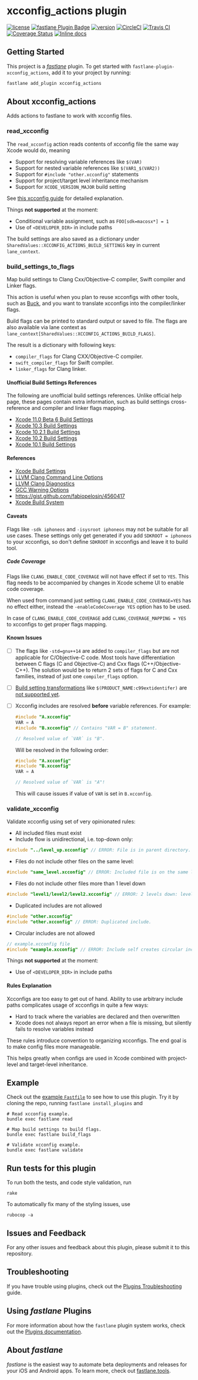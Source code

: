 # xcconfig_actions plugin

[![license](https://img.shields.io/github/license/mgrebenets/fastlane-plugin-xcconfig_actions.svg)](https://github.com/mgrebenets/fastlane-plugin-xcconfig_actions)
[![fastlane Plugin Badge](https://rawcdn.githack.com/fastlane/fastlane/master/fastlane/assets/plugin-badge.svg)](https://rubygems.org/gems/fastlane-plugin-xcconfig_actions)
[![version](https://img.shields.io/github/tag/mgrebenets/fastlane-plugin-xcconfig_actions.svg?color=green&label=version)](https://github.com/mgrebenets/fastlane-plugin-xcconfig_actions)
[![CircleCI](https://circleci.com/gh/mgrebenets/fastlane-plugin-xcconfig_actions.svg?style=svg)](https://circleci.com/gh/mgrebenets/fastlane-plugin-xcconfig_actions)
[![Travis CI](https://img.shields.io/travis/mgrebenets/fastlane-plugin-xcconfig_actions.svg?label=%20&logo=travis)](https://travis-ci.org/mgrebenets/fastlane-plugin-xcconfig_actions)
[![Coverage Status](https://coveralls.io/repos/github/mgrebenets/fastlane-plugin-xcconfig_actions/badge.svg)](https://coveralls.io/github/mgrebenets/fastlane-plugin-xcconfig_actions)
[![Inline docs](http://inch-ci.org/github/mgrebenets/fastlane-plugin-xcconfig_actions.svg)](http://inch-ci.org/github/mgrebenets/fastlane-plugin-xcconfig_actions)

## Getting Started

This project is a [_fastlane_](https://github.com/fastlane/fastlane) plugin. To get started with `fastlane-plugin-xcconfig_actions`, add it to your project by running:

```bash
fastlane add_plugin xcconfig_actions
```

## About xcconfig_actions

Adds actions to fastlane to work with xcconfig files.

### read_xcconfig

The `read_xcconfig` action reads contents of xcconfig file the same way Xcode would do, meaning

- Support for resolving variable references like `$(VAR)`
- Support for nested variable references like `$(VAR1_$(VAR2))`
- Support for `#include "other.xcconfig"` statements
- Support for project/target level inheritance mechanism
- Support for `XCODE_VERSION_MAJOR` build setting

See [this xcconfig guide](https://pewpewthespells.com/blog/xcconfig_guide.html) for detailed explanation.

Things **not supported** at the moment:

- Conditional variable assignment, such as `FOO[sdk=macosx*] = 1`
- Use of `<DEVELOPER_DIR>` in include paths

The build settings are also saved as a dictionary under `SharedValues::XCCONFIG_ACTIONS_BUILD_SETTINGS` key in current `lane_context`.

### build_settings_to_flags

Map build settings to Clang Cxx/Objective-C compiler, Swift compiler and Linker flags.

This action is useful when you plan to reuse xcconfigs with other tools, such as [Buck](https://buckbuild.com/), and you want to translate xcconfigs into the compiler/linker flags.

Build flags can be printed to standard output or saved to file.
The flags are also available via lane context as `lane_context[SharedValues::XCCONFIG_ACTIONS_BUILD_FLAGS]`.

The result is a dictionary with following keys:

- `compiler_flags` for Clang CXX/Objective-C compiler.
- `swift_compiler_flags` for Swift compiler.
- `linker_flags` for Clang linker.

#### Unofficial Build Settings References

The following are unofficial build settings references.
Unlike official help page, these pages contain extra information, such as build settings cross-reference and compiler and linker flags mapping.

- [Xcode 11.0 Beta 6 Build Settings](lib/fastlane/plugin/xcconfig_actions/helper/xcspecs/11.0/README.md)
- [Xcode 10.3 Build Settings](lib/fastlane/plugin/xcconfig_actions/helper/xcspecs/10.3/README.md)
- [Xcode 10.2.1 Build Settings](lib/fastlane/plugin/xcconfig_actions/helper/xcspecs/10.2.1/README.md)
- [Xcode 10.2 Build Settings](lib/fastlane/plugin/xcconfig_actions/helper/xcspecs/10.2/README.md)
- [Xcode 10.1 Build Settings](lib/fastlane/plugin/xcconfig_actions/helper/xcspecs/10.1/README.md)

#### References

- [Xcode Build Settings](https://help.apple.com/xcode/mac/10.2/#/itcaec37c2a6)
- [LLVM Clang Command Line Options](https://clang.llvm.org/docs/ClangCommandLineReference.html)
- [LLVM Clang Diagnostics](https://clang.llvm.org/docs/DiagnosticsReference.html)
- [GCC Warning Options](https://gcc.gnu.org/onlinedocs/gcc/Warning-Options.html)
- https://gist.github.com/fabiopelosin/4560417
- [Xcode Build System](https://pewpewthespells.com/blog/xcode_build_system.html)

#### Caveats

Flags like `-sdk iphoneos` and `-isysroot iphoneos` may not be suitable for all use cases.
These settings only get generated if you add `SDKROOT = iphoneos` to your xcconfigs, so don't define `SDKROOT` in xcconfigs and leave it to build tool.

##### Code Coverage

Flags like `CLANG_ENABLE_CODE_COVERAGE` will not have effect if set to `YES`.
This flag needs to be accompanied by changes in Xcode scheme UI to enable code coverage.

When used from command just setting `CLANG_ENABLE_CODE_COVERAGE=YES` has no effect either, instead the `-enableCodeCoverage YES` option has to be used.

In case of `CLANG_ENABLE_CODE_COVERAGE` add `CLANG_COVERAGE_MAPPING = YES` to xcconfigs to get proper flags mapping.

#### Known Issues

- [ ] The flags like `-std=gnu++14` are added to `compiler_flags` but are not applicable for C/Objective-C code.
Most tools have differentiation between C flags (C and Objective-C) and Cxx flags (C++/Objective-C++).
The solution would be to return 2 sets of flags for C and Cxx families, instead of just one `compiler_flags` option.
- [ ] [Build setting transformations](http://codeworkshop.net/posts/xcode-build-setting-transformations) like `$(PRODUCT_NAME:c99extidentifer)` are [not supported yet](https://github.com/mgrebenets/fastlane-plugin-xcconfig_actions/issues/1).
- [ ] Xcconfig includes are resolved **before** variable references. For example:

    ```c
    #include "A.xcconfig"
    VAR = A
    #include "B.xcconfig" // Contains "VAR = B" statement.

    // Resolved value of `VAR` is "B".
    ```

    Will be resolved in the following order:

    ```c
    #include "A.xcconfig"
    #include "B.xcconfig"
    VAR = A

    // Resolved value of `VAR` is "A"!
    ```

    This will cause issues if value of `VAR` is set in `B.xcconfig`.

### validate_xcconfig

Validate xcconfig using set of very opinionated rules:

- All included files must exist
- Include flow is unidirectional, i.e. top-down only:

```c
#include "../level_up.xcconfig" // ERROR: File is in parent directory.
```

- Files do not include other files on the same level:

```c
#include "same_level.xcconfig" // ERROR: Included file is on the same level.
```

- Files do not include other files more than 1 level down

```c
#include "level1/level2/level2.xcconfig" // ERROR: 2 levels down: level1/level2.
```

- Duplicated includes are not allowed

```c
#include "other.xcconfig"
#include "other.xcconfig" // ERROR: Duplicated include.
```

- Circular includes are not allowed

```c
// example.xcconfig file
#include "example.xcconfig" // ERROR: Include self creates circular include.
```

Things **not supported** at the moment:

- Use of `<DEVELOPER_DIR>` in include paths

#### Rules Explanation

Xcconfigs are too easy to get out of hand.
Ability to use arbitrary include paths complicates usage of xcconfigs in quite a few ways:

- Hard to track where the variables are declared and then overwritten
- Xcode does not always report an error when a file is missing, but silently fails to resolve variables instead

These rules introduce convention to organizing xcconfigs.
The end goal is to make config files more manageable.

This helps greatly when configs are used in Xcode combined with project-level and target-level inheritance.

## Example

Check out the [example `Fastfile`](fastlane/Fastfile) to see how to use this plugin. Try it by cloning the repo, running `fastlane install_plugins` and

```shell
# Read xcconfig example.
bundle exec fastlane read

# Map build settings to build flags.
bundle exec fastlane build_flags

# Validate xcconfig example.
bundle exec fastlane validate
```

## Run tests for this plugin

To run both the tests, and code style validation, run

```shell
rake
```

To automatically fix many of the styling issues, use

```shell
rubocop -a
```

## Issues and Feedback

For any other issues and feedback about this plugin, please submit it to this repository.

## Troubleshooting

If you have trouble using plugins, check out the [Plugins Troubleshooting](https://docs.fastlane.tools/plugins/plugins-troubleshooting/) guide.

## Using _fastlane_ Plugins

For more information about how the `fastlane` plugin system works, check out the [Plugins documentation](https://docs.fastlane.tools/plugins/create-plugin/).

## About _fastlane_

_fastlane_ is the easiest way to automate beta deployments and releases for your iOS and Android apps. To learn more, check out [fastlane.tools](https://fastlane.tools).
